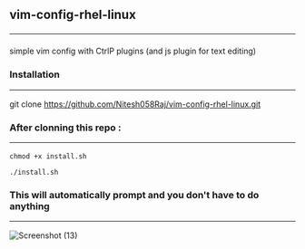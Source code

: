 ## vim-config-rhel-linux <hr>
simple vim config with CtrlP plugins (and js plugin for text editing)

### Installation  <hr>

git clone https://github.com/Nitesh058Raj/vim-config-rhel-linux.git

### After clonning this repo : <hr>

`chmod +x install.sh`

`./install.sh`

### This will automatically prompt and you don't have to do anything <hr>

![Screenshot (13)](https://user-images.githubusercontent.com/65148119/215265577-17266bf0-fe0d-4c34-a133-39593de5fe41.png)

